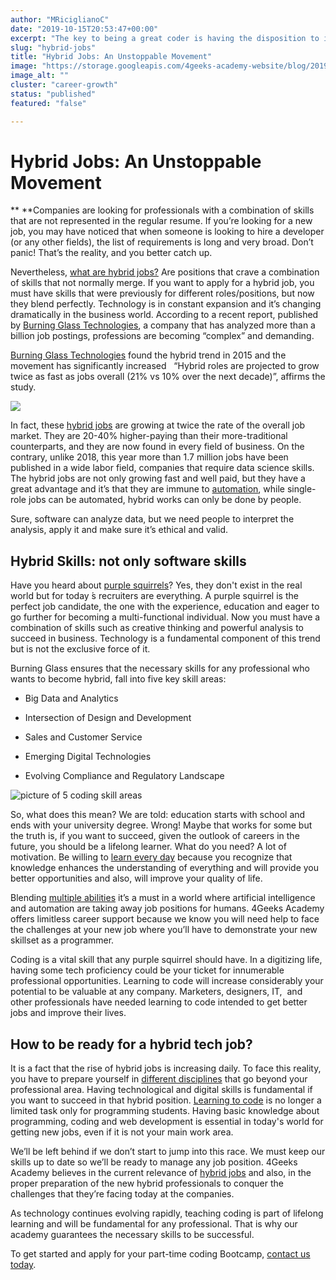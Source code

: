 ```yaml
---
author: "MRiciglianoC"
date: "2019-10-15T20:53:47+00:00"
excerpt: "The key to being a great coder is having the disposition to improve every day and apply strategies that will make you more productive and efficient."
slug: "hybrid-jobs"
title: "Hybrid Jobs: An Unstoppable Movement"
image: "https://storage.googleapis.com/4geeks-academy-website/blog/2019/10/BLOG-HYBRID-1-1024x524.jpg"
image_alt: ""
cluster: "career-growth"
status: "published"
featured: "false"

---
```


# **Hybrid Jobs: An Unstoppable Movement**


** **Companies are looking for professionals with a combination of skills that are not represented in the regular resume. If you’re looking for a new job, you may have noticed that when someone is looking to hire a developer (or any other fields), the list of requirements is long and very broad. Don’t panic! That’s the reality, and you better catch up. 

Nevertheless, [what are hybrid jobs?](https://ibtabusinessblog.com/what-you-need-to-know-to-land-a-hybrid-job/) Are positions that crave a combination of skills that not normally merge. If you want to apply for a hybrid job, you must have skills that were previously for different roles/positions, but now they blend perfectly. Technology is in constant expansion and it’s changing dramatically in the business world. According to a recent report, published by [Burning Glass Technologies](https://www.burning-glass.com/wp-content/uploads/hybrid_jobs_2019_final.pdf), a company that has analyzed more than a billion job postings, professions are becoming “complex” and demanding.

[Burning Glass Technologies](https://www.burning-glass.com/wp-content/uploads/hybrid_jobs_2019_final.pdf) found the hybrid trend in 2015 and the movement has significantly increased   “Hybrid roles are projected to grow twice as fast as jobs overall (21% vs 10% over the next decade)”, affirms the study. 

![](/wp-content/uploads/2019/10/BLOG-BETTER-1024x524.jpg)

In fact, these [hybrid jobs](https://fortune.com/2019/03/21/hybrid-jobs-purple-squirrels/) are growing at twice the rate of the overall job market. They are 20-40% higher-paying than their more-traditional counterparts, and they are now found in every field of business. On the contrary, unlike 2018, this year more than 1.7 million jobs have been published in a wide labor field, companies that require data science skills. The hybrid jobs are not only growing fast and well paid, but they have a great advantage and it’s that they are immune to [automation](https://www.techopedia.com/definition/32099/automation), while single-role jobs can be automated, hybrid works can only be done by people. 

Sure, software can analyze data, but we need people to interpret the analysis, apply it and make sure it’s ethical and valid. 


## **Hybrid Skills: not only software skills**


Have you heard about [purple squirrels](https://fortune.com/2019/03/21/hybrid-jobs-purple-squirrels/)? Yes, they don't exist in the real world but for today ́s recruiters are everything. A purple squirrel is the perfect job candidate, the one with the experience, education and eager to go further for becoming a multi-functional individual. Now you must have a combination of skills such as creative thinking and powerful analysis to succeed in business. Technology is a fundamental component of this trend but is not the exclusive force of it. 

Burning Glass ensures that the necessary skills for any professional who wants to become hybrid, fall into five key skill areas:



 	
  * Big Data and Analytics 

 	
  * Intersection of Design and Development 

 	
  * Sales and Customer Service 

 	
  * Emerging Digital Technologies 

 	
  * Evolving Compliance and Regulatory Landscape


![picture of 5 coding skill areas](/wp-content/uploads/2019/10/BLOG-5KEYAREAS-1024x524.jpg)

So, what does this mean? We are told: education starts with school and ends with your university degree. Wrong! Maybe that works for some but the truth is, if you want to succeed, given the outlook of careers in the future, you should be a lifelong learner. What do you need? A lot of motivation. Be willing to [learn every day](https://www.sciencedirect.com/science/article/pii/S1877042812019416) because you recognize that knowledge enhances the understanding of everything and will provide you better opportunities and also, will improve your quality of life.

Blending [multiple abilities](https://www.thebalancecareers.com/what-is-a-skill-set-2062103) it’s a must in a world where artificial intelligence and automation are taking away job positions for humans. 4Geeks Academy offers limitless career support because we know you will need help to face the challenges at your new job where you’ll have to demonstrate your new skillset as a programmer. 

Coding is a vital skill that any purple squirrel should have. In a digitizing life, having some tech proficiency could be your ticket for innumerable professional opportunities. Learning to code will increase considerably your potential to be valuable at any company. Marketers, designers, IT,  and other professionals have needed learning to code intended to get better jobs and improve their lives. 


## **How to be ready for a hybrid tech job?**


It is a fact that the rise of hybrid jobs is increasing daily. To face this reality, you have to prepare yourself in [different disciplines](https://www.getsmarter.com/blog/employee-development/skills-of-the-future-workforce-upskilling-for-hybrid-jobs/) that go beyond your professional area. Having technological and digital skills is fundamental if you want to succeed in that hybrid position. [Learning to code](/us/learn-to-code/hacks-learn-to-code) is no longer a limited task only for programming students. Having basic knowledge about programming, coding and web development is essential in today's world for getting new jobs, even if it is not your main work area. 

We’ll be left behind if we don’t start to jump into this race. We must keep our skills up to date so we’ll be ready to manage any job position. 4Geeks Academy believes in the current relevance of [hybrid jobs](https://www.thebalancecareers.com/hybrid-jobs-and-the-hybrid-skills-candidates-need-most-4586497) and also, in the proper preparation of the new hybrid professionals to conquer the challenges that they’re facing today at the companies. 

As technology continues evolving rapidly, teaching coding is part of lifelong learning and will be fundamental for any professional. That is why our academy guarantees the necessary skills to be successful.

To get started and apply for your part-time coding Bootcamp, [contact us today](/us/contact).
